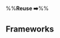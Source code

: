 <link rel="stylesheet" href="{{baseUrl}}/css/textbook.css">

<div class="website-content">

%%**Reuse :arrow_right:**%%

## Frameworks

<div id="main">

<include src="what/embed.md" />
<include src="frameworksVsLibraries/embed.md" />

</div>

</div>
